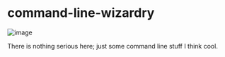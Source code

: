 # command-line-wizardry

![image](https://cloud.githubusercontent.com/assets/1816471/18290702/8ee0e934-7452-11e6-8f93-cf14c1e39af5.png)   

There is nothing serious here; just some command line stuff I think cool.

